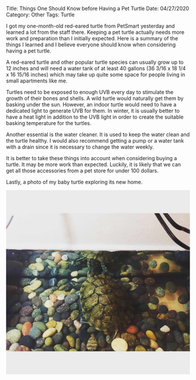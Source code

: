 Title: Things One Should Know before Having a Pet Turtle
Date: 04/27/2020
Category: Other
Tags: Turtle

I got my one-month-old red-eared turtle from PetSmart yesterday and learned a lot from the staff there.
Keeping a pet turtle actually needs more work and preparation than I initially expected. Here is a summary of the things 
I learned and I believe everyone should know when considering having a pet turtle. 

A red-eared turtle and other popular turtle species can usually grow up to 12 inches and will need a water tank of at least 40 gallons (36 3/16 x 18 1/4 x 16 15/16 inches) which
may take up quite some space for people living in small apartments like me.

Turtles need to be exposed to enough UVB every day to stimulate the growth of their bones and shells.
A wild turtle would naturally get them by basking under the sun. However, an indoor turtle would need to have a
dedicated light to generate UVB for them. In winter, it is usually better to have a heat light in addition to the
UVB light in order to create the suitable basking temperature for the turtles.

Another essential is the water cleaner. It is used to keep the water clean and the turtle healthy. I would also recommend
getting a pump or a water tank with a drain since it is necessary to change the water weekly.

It is better to take these things into account when considering buying a turtle. It may be more work than expected. 
Luckily, it is likely that we can get all those accessories from a pet store for under 100 dollars.

Lastly, a photo of my baby turtle exploring its new home.

![alt text](images/babyturtle.jpg "My baby turtle")

